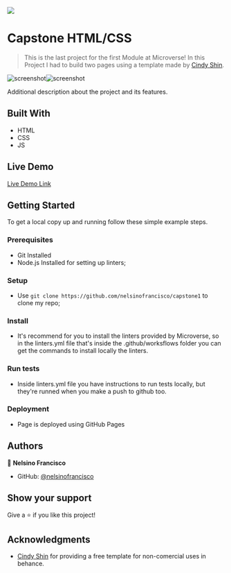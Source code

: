 ![](https://img.shields.io/badge/Microverse-blueviolet)

# Capstone HTML/CSS

> This is the last project for the first Module at Microverse! In this Project I had to build two pages using a template made by [Cindy Shin](https://www.behance.net/adagio07).

![screenshot](https://i.imgur.com/EtVDjzM.png)![screenshot](https://i.imgur.com/TL5O9IA.png)

Additional description about the project and its features.

## Built With

- HTML
- CSS
- JS

## Live Demo

[Live Demo Link](https://nelsinofrancisco.github.io/capstone1/)


## Getting Started

To get a local copy up and running follow these simple example steps.

### Prerequisites

- Git Installed
- Node.js Installed for setting up linters;

### Setup

- Use `git clone https://github.com/nelsinofrancisco/capstone1` to clone my repo;

### Install

- It's recommend for you to install the linters provided by Microverse, so in the linters.yml file that's inside the .github/worksflows folder you can get the commands to install locally the linters.

### Run tests

- Inside linters.yml file you have instructions to run tests locally, but they're runned when you make a push to github too.

### Deployment

- Page is deployed using GitHub Pages


## Authors

👤 **Nelsino Francisco**

- GitHub: [@nelsinofrancisco](https://github.com/nelsinofrancisco)

## Show your support

Give a ⭐️ if you like this project!

## Acknowledgments

- [Cindy Shin](https://www.behance.net/adagio07) for providing a free template for non-comercial uses in behance.
